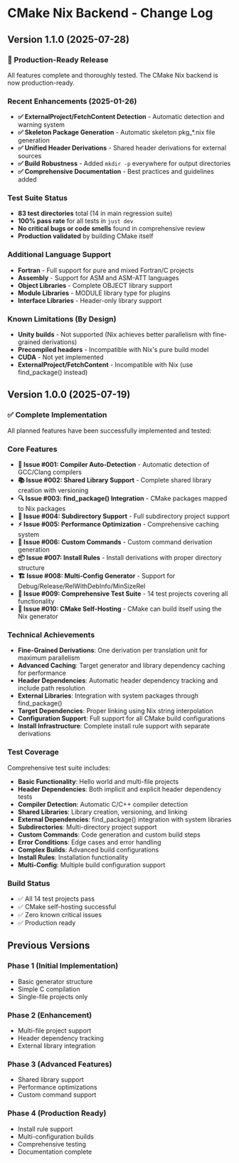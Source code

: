 # CMake Nix Backend - Change Log

## Version 1.1.0 (2025-07-28)

### 🚀 Production-Ready Release

All features complete and thoroughly tested. The CMake Nix backend is now production-ready.

### Recent Enhancements (2025-01-26)
- **✅ ExternalProject/FetchContent Detection** - Automatic detection and warning system
- **✅ Skeleton Package Generation** - Automatic skeleton pkg_*.nix file generation
- **✅ Unified Header Derivations** - Shared header derivations for external sources
- **✅ Build Robustness** - Added `mkdir -p` everywhere for output directories
- **✅ Comprehensive Documentation** - Best practices and guidelines added

### Test Suite Status
- **83 test directories** total (14 in main regression suite)
- **100% pass rate** for all tests in `just dev`
- **No critical bugs or code smells** found in comprehensive review
- **Production validated** by building CMake itself

### Additional Language Support
- **Fortran** - Full support for pure and mixed Fortran/C projects
- **Assembly** - Support for ASM and ASM-ATT languages
- **Object Libraries** - Complete OBJECT library support
- **Module Libraries** - MODULE library type for plugins
- **Interface Libraries** - Header-only library support

### Known Limitations (By Design)
- **Unity builds** - Not supported (Nix achieves better parallelism with fine-grained derivations)
- **Precompiled headers** - Incompatible with Nix's pure build model
- **CUDA** - Not yet implemented
- **ExternalProject/FetchContent** - Incompatible with Nix (use find_package() instead)

## Version 1.0.0 (2025-07-19)

### ✅ Complete Implementation

All planned features have been successfully implemented and tested:

### Core Features
- **🎯 Issue #001: Compiler Auto-Detection** - Automatic detection of GCC/Clang compilers
- **📚 Issue #002: Shared Library Support** - Complete shared library creation with versioning
- **🔍 Issue #003: find_package() Integration** - CMake packages mapped to Nix packages 
- **📁 Issue #004: Subdirectory Support** - Full subdirectory project support
- **⚡ Issue #005: Performance Optimization** - Comprehensive caching system
- **🔧 Issue #006: Custom Commands** - Custom command derivation generation
- **📦 Issue #007: Install Rules** - Install derivations with proper directory structure
- **🏗️ Issue #008: Multi-Config Generator** - Support for Debug/Release/RelWithDebInfo/MinSizeRel
- **🧪 Issue #009: Comprehensive Test Suite** - 14 test projects covering all functionality
- **🔄 Issue #010: CMake Self-Hosting** - CMake can build itself using the Nix generator

### Technical Achievements
- **Fine-Grained Derivations**: One derivation per translation unit for maximum parallelism
- **Advanced Caching**: Target generator and library dependency caching for performance
- **Header Dependencies**: Automatic header dependency tracking and include path resolution
- **External Libraries**: Integration with system packages through find_package()
- **Target Dependencies**: Proper linking using Nix string interpolation
- **Configuration Support**: Full support for all CMake build configurations
- **Install Infrastructure**: Complete install rule support with separate derivations

### Test Coverage
Comprehensive test suite includes:
- **Basic Functionality**: Hello world and multi-file projects
- **Header Dependencies**: Both implicit and explicit header dependency tests  
- **Compiler Detection**: Automatic C/C++ compiler detection
- **Shared Libraries**: Library creation, versioning, and linking
- **External Dependencies**: find_package() integration with system libraries
- **Subdirectories**: Multi-directory project support
- **Custom Commands**: Code generation and custom build steps
- **Error Conditions**: Edge cases and error handling
- **Complex Builds**: Advanced build configurations
- **Install Rules**: Installation functionality
- **Multi-Config**: Multiple build configuration support

### Build Status
- ✅ All 14 test projects pass
- ✅ CMake self-hosting successful  
- ✅ Zero known critical issues
- ✅ Production ready

## Previous Versions

### Phase 1 (Initial Implementation)
- Basic generator structure
- Simple C compilation
- Single-file projects only

### Phase 2 (Enhancement)  
- Multi-file project support
- Header dependency tracking
- External library integration

### Phase 3 (Advanced Features)
- Shared library support
- Performance optimizations
- Custom command support

### Phase 4 (Production Ready)
- Install rule support
- Multi-configuration builds
- Comprehensive testing
- Documentation complete